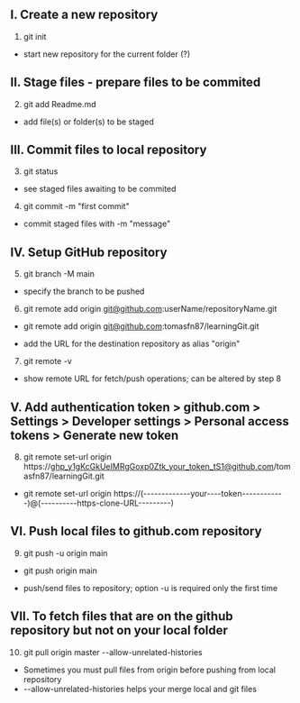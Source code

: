 I. Create a new repository
--------------------------
1) git init
 * start new repository for the current folder (?)

II. Stage files - prepare files to be commited
----------------------------------------------
2) git add Readme.md
 * add file(s) or folder(s) to be staged

III. Commit files to local repository
-------------------------------------
3) git status
 * see staged files awaiting to be commited

4) git commit -m "first commit"
 * commit staged files with -m "message"

IV. Setup GitHub repository
---------------------------
5) git branch -M main
 * specify the branch to be pushed

6) git remote add origin git@github.com:userName/repositoryName.git
 - git remote add origin git@github.com:tomasfn87/learningGit.git
 * add the URL for the destination repository as alias "origin"

7) git remote -v
 * show remote URL for fetch/push operations; can be altered by step 8

V. Add authentication token > github.com > Settings > Developer settings > Personal access tokens > Generate new token
----------------------------------------------------------------------------------------------------------------------
8) git remote set-url origin https://ghp_y1gKcGkUeIMRgGoxp0Ztk_your_token_tS1@github.com/tomasfn87/learningGit.git
 - git remote set-url origin https://(-------------your----token------------)@(----------https-clone-URL---------)

VI. Push local files to github.com repository
---------------------------------------------
9) git push -u origin main
 - git push origin main
 * push/send files to repository; option -u is required only the first time

VII. To fetch files that are on the github repository but not on your local folder
--------------------------------------------------------------------------------
10) git pull origin master --allow-unrelated-histories
 * Sometimes you must pull files from origin before pushing from local repository
 * --allow-unrelated-histories helps your merge local and git files